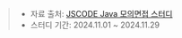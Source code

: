 >- 자료 출처: [JSCODE Java 모의면접 스터디](https://jscode-study.oopy.io/)
>- 스터디 기간: 2024.11.01 ~ 2024.11.29

